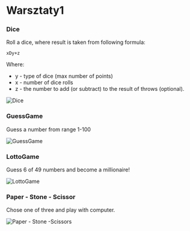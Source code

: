 # Warsztaty1

### Dice

Roll a dice, where result is taken from following formula:

```
xDy+z
```
Where:
* y - type of dice (max number of points)
* x - number of dice rolls
* z - the number to add (or subtract) to the result of throws (optional).

![Dice](https://raw.githubusercontent.com/krakowiakpawel/Workshops12.2017/master/screenshots/4.png)

### GuessGame

Guess a number from range 1-100

![GuessGame](https://raw.githubusercontent.com/krakowiakpawel/Workshops12.2017/master/screenshots/2.png)

### LottoGame

Guess 6 of 49 numbers and become a millionaire!

![LottoGame](https://raw.githubusercontent.com/krakowiakpawel/Workshops12.2017/master/screenshots/3.png)


### Paper - Stone - Scissor
Chose one of three and play with computer. 

![Paper - Stone -Scissors](https://raw.githubusercontent.com/krakowiakpawel/Workshops12.2017/master/screenshots/1.png)